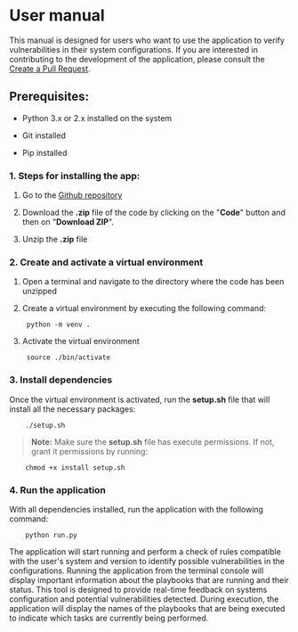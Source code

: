 # **User manual**
This manual is designed for users who want to use the application to verify vulnerabilities in their system configurations. If you are interested in contributing to the development of the application, please consult the [Create a Pull Request](contribution_guide/creating_pr.md).

## **Prerequisites**:

- Python 3.x or 2.x installed on the system

- Git installed

- Pip installed


### **1. Steps for installing the app:**

 1. Go to the [Github repository](https://github.com/ansibleAudit/ansibleAudit)

 2. Download the **.zip** file of the code by clicking on the "**Code**" button and then on "**Download ZIP**".

 3. Unzip the **.zip** file


### **2. Create and activate a virtual environment**

1. Open a terminal and navigate to the directory where the code has been unzipped

2. Create a virtual environment by executing the following command:		
              
        python -m venv .
		
3. Activate the virtual environment
		
        source ./bin/activate
	
### **3. Install dependencies**
Once the virtual environment is activated, run the **setup.sh** file that will install all the necessary packages:
	
        ./setup.sh

> **Note:** Make sure the **setup.sh** file has execute permissions. If not, grant it permissions by running:
>
        chmod +x install setup.sh

### **4. Run the application**
With all dependencies installed, run the application with the following command:
	
        python run.py
		
The application will start running and perform a check of rules compatible with the user's system and version to identify possible vulnerabilities in the configurations. Running the application from the terminal console will display important information about the playbooks that are running and their status. This tool is designed to provide real-time feedback on systems configuration and potential vulnerabilities detected. During execution, the application will display the names of the playbooks that are being executed to indicate which tasks are currently being performed.

